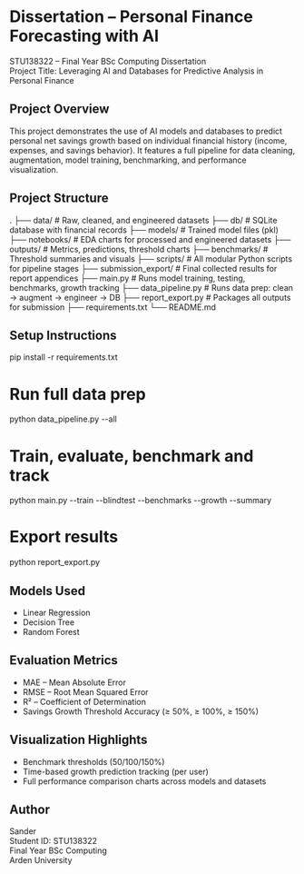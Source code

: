 # Dissertation – Personal Finance Forecasting with AI

STU138322 – Final Year BSc Computing Dissertation  
Project Title: Leveraging AI and Databases for Predictive Analysis in Personal Finance

## Project Overview

This project demonstrates the use of AI models and databases to predict personal net savings growth based on individual financial history (income, expenses, and savings behavior). It features a full pipeline for data cleaning, augmentation, model training, benchmarking, and performance visualization.

## Project Structure

.
├── data/                  # Raw, cleaned, and engineered datasets
├── db/                    # SQLite database with financial records
├── models/                # Trained model files (pkl)
├── notebooks/             # EDA charts for processed and engineered datasets
├── outputs/               # Metrics, predictions, threshold charts
├── benchmarks/            # Threshold summaries and visuals
├── scripts/               # All modular Python scripts for pipeline stages
├── submission_export/     # Final collected results for report appendices
├── main.py                # Runs model training, testing, benchmarks, growth tracking
├── data_pipeline.py       # Runs data prep: clean → augment → engineer → DB
├── report_export.py       # Packages all outputs for submission
├── requirements.txt
└── README.md

## Setup Instructions

pip install -r requirements.txt

# Run full data prep
python data_pipeline.py --all

# Train, evaluate, benchmark and track
python main.py --train --blindtest --benchmarks --growth --summary

# Export results
python report_export.py

## Models Used

- Linear Regression
- Decision Tree
- Random Forest

## Evaluation Metrics

- MAE – Mean Absolute Error
- RMSE – Root Mean Squared Error
- R² – Coefficient of Determination
- Savings Growth Threshold Accuracy (≥ 50%, ≥ 100%, ≥ 150%)

## Visualization Highlights

- Benchmark thresholds (50/100/150%)
- Time-based growth prediction tracking (per user)
- Full performance comparison charts across models and datasets

## Author

Sander  
Student ID: STU138322  
Final Year BSc Computing  
Arden University